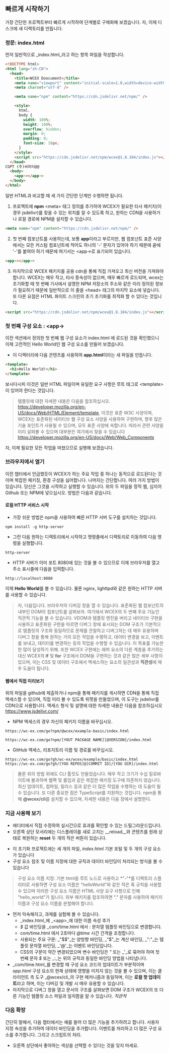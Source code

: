 <!--DESC: {icon:{name:"sports_score",pkg:"mdi",type:"filled"},id:2} -->

## 빠르게 시작하기

가장 간단한 프로젝트부터 빠르게 시작하여 단계별로 구체화해 보겠습니다. 자, 이제 디스크에 새 디렉토리를 만듭니다.

### 정문: index.html

먼저 일반적으로 _index.html_라고 하는 항목 파일을 작성합니다.

```html
<!DOCTYPE html>
<html lang="zh-CN">
  <head>
    <title>WCEX Doocument</title>
    <meta name="viewport" content="initial-scale=1.0,width=device-width" />
    <meta charset="utf-8" />

    <meta name="npm" content="https://cdn.jsdelivr.net/npm/" />

    <style>
      html,
      body {
        width: 100%;
        height: 100%;
        overflow: hidden;
        margin: 0;
        padding: 0;
        font-size: 18px;
      }
    </style>
    <script src="https://cdn.jsdelivr.net/npm/wcex@1.8.104/index.js"></script>
  </head>
CGPT (주)씨피티@@
  <body>
    <app-></app->
  </body>
</html>
```

일반 HTML과 비교할 때 세 가지 간단한 단계만 수행하면 됩니다.

1. 프로젝트에 **npm** \<meta\> 태그 정의를 추가하여 WCEX가 필요한 타사 패키지(이 경우 jsdelivr)를 찾을 수 있는 위치를 알 수 있도록 하고, 원하는 CDN을 사용하거나 로컬 경로에 NPM을 설치할 수 있습니다.

```html
<meta name="npm" content="https://cdn.jsdelivr.net/npm/" />
```

2. 첫 번째 컴포넌트를 사용하는데, 보통 **app**이라고 부르지만, 웹 컴포넌트 표준 사양에서는 모든 커스텀 컴포넌트에 적어도 하나의 '-' 문자가 있어야 하기 때문에 끝에 '-'를 붙여야 하기 때문에 여기서는 \<app-\>로 표기되어 있습니다.

```html
<app-></app->
```

3. 마지막으로 WCEX 패키지를 공용 cdn을 통해 직접 가져오고 최신 버전을 가져와야 합니다. WCEX는 매우 작고, 타사 종속성이 없으며, 매우 빠르게 로드되며, wcex는 초기화할 때 첫 번째 기사에서 설명한 NPM 저장소의 주소와 같은 미리 정의된 정보가 필요하기 때문에 일반적으로 이 줄을 \<head\> 태그의 마지막 요소에 넣습니다. 또 다른 요점은 HTML 화이트 스크린의 초기 초기화를 최적화 할 수 있다는 것입니다.

```html
<script src="https://cdn.jsdelivr.net/npm/wcex@1.8.104/index.js"></script>
```

### 첫 번째 구성 요소 : **\<app-\>**

이전 섹션에서 정의한 첫 번째 웹 구성 요소가 index.html 에 로드된 것을 확인했으니 이제 고전적인 Hello World인 웹 구성 요소를 만들어 보겠습니다.

- 이 디렉터리에 다음 콘텐츠를 사용하여 **app.html**이라는 새 파일을 만듭니다.

```html
<template>
  <h1>Hello World!</h1>
</template>
```

보시다시피 이것은 일반 HTML 파일이며 유일한 요구 사항은 루트 태그로 \<template\>이 있어야 한다는 것입니다.

> 템플릿에 대한 자세한 내용은 다음을 참조하십시오. https://developer.mozilla.org/en-US/docs/Web/HTML/Element/template, 이것은 표준 W3C 사양이며, WCEX는 표준화된 네이티브 웹 구성 요소 사양을 사용하여 구현하며, 향후 많은 기술 포인트가 사용될 수 있으며, 모두 표준 사양에 속합니다. 따라서 관련 사양을 미리 살펴볼 수 있으며 대부분은 여기에서 찾을 수 있습니다 https://developer.mozilla.org/en-US/docs/Web/Web_Components

자, 이제 필요한 모든 작업을 마쳤으므로 실행해 보겠습니다.

### 브라우저에서 열기

이전 챕터에서 언급했듯이 WCEX가 하는 주요 작업 중 하나는 동적으로 로드된다는 것이며 복잡한 패키징, 환경 구성을 싫어합니다. 나머지는 간단합니다. 여러 가지 방법이 있습니다. 당신은 그것을 시작하고 실행할 수 있습니다. 위의 두 파일을 정적 웹, 심지어 Github 또는 NPM에 넣으십시오. 방법은 다음과 같습니다.

#### 로컬 HTTP 서비스 시작

- 가장 쉬운 방법은 npm을 사용하여 빠른 HTTP 서버 도구를 설치하는 것입니다.

```shell
npm install -g http-server
```

- 그런 다음 원하는 디렉토리에서 시작하고 명령줄에서 디렉토리로 이동하여 다음 명령을 실행합니다.

```shell
http-server
```

- HTTP 서버가 이미 포트 8080에 있는 것을 볼 수 있으므로 이제 브라우저를 열고 주소 표시줄에 다음을 입력합니다.

```
http://localhost:8080
```

이제 **Hello World**를 볼 수 있습니다. 물론 nginx, lighttpd와 같은 원하는 HTTP 서버를 사용할 수 있습니다.

> 자, 다음입니다. 브라우저의 디버깅 창을 열 수 있습니다. 표준화된 웹 컴포넌트의 내부인 DOM의 컴포넌트를 살펴보자. 여기에서 WCEX의 두 번째 주요 기능인 직관적 기능을 볼 수 있습니다. VDOM과 템플릿 엔진을 버리고 네이티브 구현을 사용하고 표준화된 구현을 따르면 디버그 창에 표시되는 DOM 구조가 기본적으로 템플릿의 구조와 동일하므로 문제를 관찰하고 디버그하는 데 매우 유용하며 디버그 창을 통해 원하는 거의 모든 작업을 수행하고, 데이터 변경을 보고, 이벤트를 보내고, 데이터를 변경하는 등의 작업을 수행할 수 있습니다. 이 목표를 가능한 한 많이 달성하기 위해. 또한 WCEX 구현에는 래퍼 요소의 다른 계층을 추가하는 대신 WCEX의 **if** 및 **for** 구조에서 DOM을 구현하는 것과 같은 많은 세부 사항이 있으며, 이는 CSS 및 데이터 구조에서 액세스하는 요소의 일관성과 **직관성**에 매우 도움이 됩니다.

#### 웹에서 직접 미리보기

위의 파일을 github에 제출하거나 npm을 통해 패키지를 게시하면 CDN을 통해 직접 액세스할 수 있으며, 직접 미리 볼 수 있도록 위젯을 만들었으며, 이 도구는 jsdelivr를 CDN으로 사용합니다.
액세스 형식 및 설명에 대한 자세한 내용은 다음을 참조하십시오 https://www.jsdelivr.com/

- NPM 액세스의 경우 자신의 패키지 이름을 바꾸십시오.

```
https://wc-ex.com/go?npm/@wcex/example-basic/index.html

https://wc-ex.com/go?npm/[YOUT PACKAGE NAME][@VERSION]/index.html

```

- GitHub 액세스, 리포지토리 이름 및 경로를 바꾸십시오.

```
https://wc-ex.com/go?gh/wc-ex/wcex/example/basic/index.html
https://wc-ex.com/go?gh/[YOU REPOS]@[COMMIT ID]/[YOU DIR]/index.html
```

> 물론 위의 방법 외에도 CLI 툴킷도 만들었습니다. 매우 작고 크기가 수십 킬로바이트에 불과하며 웹팩 및 롤업과 같은 복잡한 패키징 도구에 의존하지 않습니다. 최신 업데이트, 컴파일, 릴리스 등과 같은 더 많은 작업을 수행하는 데 도움이 될 수 있습니다. 또 다른 중요한 점은 TypeScript를 지원하는 것입니다. npm을 통해 **@wcex/cli**를 설치할 수 있으며, 자세한 내용은 다음 장에서 설명한다.

### 지금 사용해 보기
- 에디터에서 직접 수정하여 실시간으로 효과를 확인할 수 있는 드릴그라운드입니다.
- 오른쪽 상단 모서리에는 디스플레이를 새로 고치는 __reload__와 콘텐츠를 원래 상태로 복원하는 __reset__ 두 개의 작은 버튼이 있습니다.

<div>
<wcex-doc.com-playground files="['first/index.html','first/app.html','first/com/time.html']"></wcex-doc.com-playground>
</div>

- 이 초기화 프로젝트에는 세 개의 파일, _index.html_ 기본 포털 및 두 개의 구성 요소가 있습니다
- 구성 요소 참조 및 이름 지정에 대한 규칙과 데이터 바인딩이 처리되는 방식을 볼 수 있습니다
> 구성 요소 이름 지정: 기본 html을 루트 노드로 사용하고 *"-"*를 디렉토리 스플리터로 사용하면 구성 요소 이름은 "helloWorld"와 같은 작은 혹 규칙을 사용할 수 있으며 이러한 구성 요소 이름은 HTML 사양 요구 사항으로 인해 "hello_world"가 됩니다. 외부 패키지를 참조하려면 "." 문자를 사용하여 패키지 이름과 구성 요소 이름을 분할해야 합니다.  
- 먼저 익숙해지고, 과제를 실험해 볼 수 있습니다.
  - _index.html_에 _\<app\>_에 대한 이름 속성 추가 
  - _$_ 값 바인딩을 _com/time.html 에서 _:_ 문자열 템플릿 바인딩으로 변경합니다. 
  - com/time.html 에서 2초마다 _@time_ 시간 간격을 조정합니다. 
  - 사용되는 주요 구문: _"$$"_는 양방향 바인딩, _"$"_는 계산 바인딩, _":"_는 템플릿 문자열 바인딩, _'@'_는 이벤트 바인딩입니다.
  - CSS의 구문이 약간 변경되었으며 변수 바인딩은 _"_ 또는 _'_로 묶어야 하며 첫 번째 문자 _$_ 또는 _:_는 위의 규칙과 동일한 바인딩 방법을 나타냅니다.
- _com/time.html_를 변경할 때 구성 요소 코드의 업데이트가 부분적이며 _app.html_ 구성 요소의 현재 상태에 영향을 미치지 않는 것을 볼 수 있으며, 이는 클라이언트 측 도구 _@wcex/cli_의 구현 메커니즘과 동일하며, 이는 **로컬 핫 업데이트**라고 하며, 이는 디버깅 및 개발 시 매우 유용할 수 있습니다.
- 마지막으로 디버그 창을 열고 문서의 구조를 살펴보면 DOM 구조가 WCEX의 또 다른 기능인 템플릿 소스 파일과 일치함을 알 수 있습니다. *직관적*


### 다음 확장

간단히 말해서, 다음 챕터에서는 예를 들어 더 많은 기능을 추가하려고 합니다. 사용자 지정 속성을 추가하여 데이터 바인딩을 추가합니다. 이벤트를 처리하고 더 많은 구성 요소를 추가합니다.
그리고 스크립트의 처리.
- 오른쪽 상단에서 좋아하는 색상을 선택할 수 있다는 것을 잊지 마세요.

